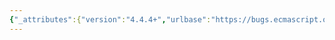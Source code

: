 ```yaml
---
{"_attributes":{"version":"4.4.4+","urlbase":"https://bugs.ecmascript.org/","maintainer":"dherman@mozilla.com"},"bug":{"bug_id":3807,"creation_ts":"2015-02-09 17:26:00 -0800","short_desc":"13.6.4.14: missing rule for Evaluation","delta_ts":"2015-02-10 14:36:09 -0800","product":"Draft for 6th Edition","component":"editorial issue","version":"Rev 32: February 2, 2015 Draft","rep_platform":"All","op_sys":"All","bug_status":"RESOLVED","resolution":"INVALID","priority":"Normal","bug_severity":"normal","everconfirmed":true,"reporter":{"uid":"jmdyck","name":"Michael Dyck"},"assigned_to":{"uid":"allen","name":"Allen Wirfs-Brock"},"long_desc":[{"commentid":12270,"comment_count":0,"who":{"uid":"jmdyck","name":"Michael Dyck"},"bug_when":"2015-02-09 17:26:54 -0800","thetext":"In 13.6.4.14, Evaluation is missing a rule for\n    ForBinding : BindingPattern"},{"commentid":12272,"comment_count":1,"who":{"uid":"allen","name":"Allen Wirfs-Brock"},"bug_when":"2015-02-09 17:54:20 -0800","thetext":"Do you see any place where a ForBinding : BindingPattern is actually evaluated?\n\nThe places I see a possible ForBinding being evaluated all have s  IsDestructuring guard on them.\n\nBut, perhaps I missed a case..."},{"commentid":12276,"comment_count":2,"who":{"uid":"jmdyck","name":"Michael Dyck"},"bug_when":"2015-02-09 18:30:23 -0800","thetext":"Probably my mistake."}]}}
---
```

